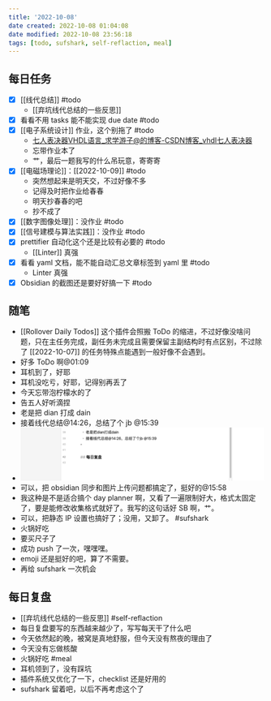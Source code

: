 ```yaml
---
title: '2022-10-08'
date created: 2022-10-08 01:04:08
date modified: 2022-10-08 23:56:18
tags: [todo, sufshark, self-reflaction, meal]
---
```


## 每日任务

- [x] [[线代总结]] #todo
	- [[弃坑线代总结的一些反思]]
- [x] 看看不用 tasks 能不能实现 due date #todo
- [x] [[电子系统设计]] 作业，这个别拖了 #todo
	- [七人表决器VHDL语言_求学游子@的博客-CSDN博客_vhdl七人表决器](https://blog.csdn.net/qq_45229168/article/details/109363111)
	- 忘带作业本了
	- 艹，最后一题我写的什么吊玩意，寄寄寄
- [x] [[电磁场理论]]：[[2022-10-09]] #todo
	- 突然想起来是明天交，不过好像不多
	- 记得及时把作业给春春
	- 明天抄春春的吧
	- 抄不成了
- [x] [[数字图像处理]]：没作业 #todo
- [x] [[信号建模与算法实践]]：没作业 #todo
- [x] prettifier 自动化这个还是比较有必要的 #todo
	- [[Linter]] 真强
- [x] 看看 yaml 文档，能不能自动汇总文章标签到 yaml 里 #todo
	- Linter 真强
- [x] Obsidian 的截图还是要好好搞一下 #todo

## 随笔

- [[Rollover Daily Todos]] 这个插件会照搬 ToDo 的缩进，不过好像没啥问题，只在主任务完成，副任务未完成且需要保留主副结构时有点区别，不过除了 [[2022-10-07]] 的任务特殊点能遇到一般好像不会遇到。
- 好多 ToDo 啊@01:09
- 耳机到了，好耶
- 耳机没吃亏，好耶，记得别再丢了
- 今天忘带泡柠檬水的了
- 告五人好听滴捏
- 老是把 dian 打成 dain
- 接着线代总结@14:26，总结了个 jb @15:39
- ![](https://raw.githubusercontent.com/jinqiao-ustc/PicGo/main/img/20221008155705.png)
- 可以，把 obsidian 同步和图片上传问题都搞定了，挺好的@15:58
- 我这种是不是适合搞个 day planner 啊，又看了一遍限制好大，格式太固定了，要是能修改收集格式就好了。我写的这句话好 SB 啊，艹。
- 可以，把静态 IP 设置也搞好了；没用，又卸了。 #sufshark
- 火锅好吃
- 要买尺子了
- 成功 push 了一次，嘿嘿嘿。
- emoji 还是挺好的吧，算了不需要。
- 再给 sufshark 一次机会

## 每日复盘

- [[弃坑线代总结的一些反思]] #self-reflaction 
- 每日复盘要写的东西越来越少了，写写每天干了什么吧
- 今天依然起的晚，被窝是真地舒服，但今天没有熬夜的理由了
- 今天没有忘做核酸
- 火锅好吃 #meal
- 耳机领到了，没有踩坑
- 插件系统又优化了一下，checklist 还是好用的
- sufshark 留着吧，以后不再考虑这个了

